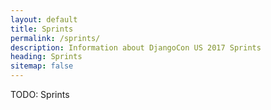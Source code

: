 ```yaml
---
layout: default
title: Sprints
permalink: /sprints/
description: Information about DjangoCon US 2017 Sprints
heading: Sprints
sitemap: false
---
```


TODO: Sprints
